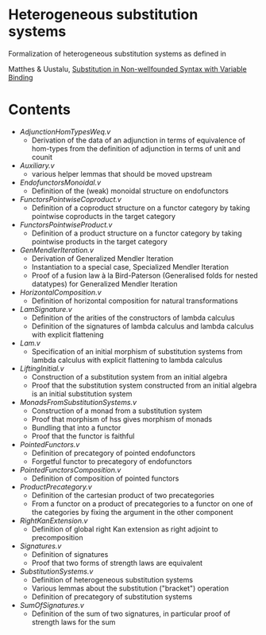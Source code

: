 # Heterogeneous substitution systems

Formalization of heterogeneous substitution systems as defined in

Matthes & Uustalu, [Substitution in Non-wellfounded Syntax with Variable Binding](http://www.irit.fr/~Ralph.Matthes/papers/MatthesUustalu-final.pdf)

# Contents

* *AdjunctionHomTypesWeq.v*
  * Derivation of the data of an adjunction in terms of equivalence of hom-types from the definition of adjunction in terms of unit and counit
* *Auxiliary.v*
  * various helper lemmas that should be moved upstream
* *EndofunctorsMonoidal.v*
  * Definition of the (weak) monoidal structure on endofunctors
* *FunctorsPointwiseCoproduct.v*
  * Definition of a coproduct structure on a functor category by taking pointwise coproducts in the target category
* *FunctorsPointwiseProduct.v*
  * Definition of a product structure on a functor category by taking pointwise products in the target category
* *GenMendlerIteration.v*
  * Derivation of Generalized Mendler Iteration
  * Instantiation to a special case, Specialized Mendler Iteration
  * Proof of a fusion law à la Bird-Paterson (Generalised folds for nested datatypes) for Generalized Mendler Iteration
* *HorizontalComposition.v*
  * Definition of horizontal composition for natural transformations
* *LamSignature.v*
  * Definition of the arities of the constructors of lambda calculus
  * Definition of the signatures of lambda calculus and lambda calculus with explicit flattening
* *Lam.v*
  * Specification of an initial morphism of substitution systems from lambda calculus with explicit flattening to lambda calculus
* *LiftingInitial.v*
  * Construction of a substitution system from an initial algebra 
  * Proof that the substitution system constructed from an initial algebra is an initial substitution system
* *MonadsFromSubstitutionSystems.v*
  * Construction of a monad from a substitution system
  * Proof that morphism of hss gives morphism of monads
  * Bundling that into a functor
  * Proof that the functor is faithful
* *PointedFunctors.v*
  * Definition of precategory of pointed endofunctors
  * Forgetful functor to precategory of endofunctors
* *PointedFunctorsComposition.v*
  * Definition of composition of pointed functors
* *ProductPrecategory.v*
  * Definition of the cartesian product of two precategories
  * From a functor on a product of precategories to a functor on one of the categories by fixing the argument in the other component
* *RightKanExtension.v*
  * Definition of global right Kan extension as right adjoint to precomposition
* *Signatures.v*
  * Definition of signatures
  * Proof that two forms of strength laws are equivalent
* *SubstitutionSystems.v*
  * Definition of heterogeneous substitution systems
  * Various lemmas about the substitution ("bracket") operation
  * Definition of precategory of substitution systems
* *SumOfSignatures.v*
  * Definition of the sum of two signatures, in particular proof of strength laws for the sum





